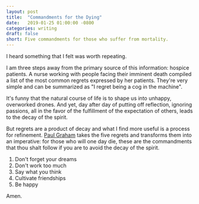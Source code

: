 ```yaml
---
layout: post
title:  "Commandments for the Dying"
date:   2019-01-25 01:00:00 -0800
categories: writing
draft: false
short: Five commandments for those who suffer from mortality.
---
```


I heard something that I felt was worth repeating.

I am three steps away from the primary source of this information: hospice patients. A nurse working with people facing their imminent death compiled a list of the most common regrets expressed by her patients. They're very simple and can be summarized as "I regret being a cog in the machine".

It's funny that the natural course of life is to shape us into unhappy, overworked drones. And yet, day after day of putting off reflection, ignoring passions, all in the favor of the fulfillment of the expectation of others, leads to the decay of the spirit.

But regrets are a product of decay and what I find more useful is a process for refinement. [Paul Graham][todo] takes the five regrets and transforms them into an imperative: for those who will one day die, these are the commandments that thou shalt follow if you are to avoid the decay of the spirit.

1. Don't forget your dreams
2. Don't work too much
3. Say what you think
4. Cultivate friendships 
5. Be happy

Amen.

[todo]: http://paulgraham.com/todo.html